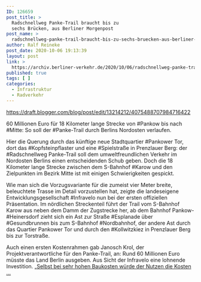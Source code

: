 ```yaml
---
ID: 126659
post_title: >
  Radschnellweg Panke-Trail braucht bis zu
  sechs Brücken, aus Berliner Morgenpost
post_name: >
  radschnellweg-panke-trail-braucht-bis-zu-sechs-bruecken-aus-berliner-morgenpost
author: Ralf Reineke
post_date: 2020-10-06 19:13:39
layout: post
link: >
  https://archiv.berliner-verkehr.de/2020/10/06/radschnellweg-panke-trail-braucht-bis-zu-sechs-bruecken-aus-berliner-morgenpost/
published: true
tags: [ ]
categories:
  - Infrastruktur
  - Radverkehr
---
```

https://draft.blogger.com/blog/post/edit/13214212/4075488707984716422

60 Millionen Euro für 18 Kilometer lange Strecke von #Pankow bis nach #Mitte: So soll der #Panke-Trail durch Berlins Nordosten verlaufen.

Hier die Querung durch das künftige neue Stadtquartier #Pankower Tor, dort das #Kopfsteinpflaster und eine #Spielstraße in Prenzlauer Berg: der #Radschnellweg Panke-Trail soll dem umweltfreundlichen Verkehr im Nordosten Berlins einen entscheidenden Schub geben. Doch die 18 Kilometer lange Strecke zwischen dem S-Bahnhof #Karow und den Zielpunkten im Bezirk Mitte ist mit einigen Schwierigkeiten gespickt.

Wie man sich die Vorzugsvariante für die zumeist vier Meter breite, beleuchtete Trasse im Detail vorzustellen hat, zeigte die landeseigene Entwicklungsgesellschaft #Infravelo nun bei der ersten offiziellen Präsentation. Im nördlichen Streckenteil führt der Trail vom S-Bahnhof Karow aus neben dem Damm der Zugstrecke her, ab dem Bahnhof Pankow- #Heinersdorf zieht sich ein Ast zur Straße #Esplanade über #Gesundbrunnen bis zum S-Bahnhof #Nordbahnhof, der andere Ast durch das Quartier Pankower Tor und durch den #Kollwitzkiez in Prenzlauer Berg bis zur Torstraße.

Auch einen ersten Kostenrahmen gab Janosch Krol, der Projektverantwortliche für den Panke-Trail, an: Rund 60 Millionen Euro müsste das Land Berlin ausgeben. Aus Sicht der Infravelo eine lohnende Investition. „<a href="https://draft.blogger.com/blog/post/edit/13214212/4075488707984716422">Selbst bei sehr hohen Baukosten würde der Nutzen die Kosten ...</a>